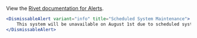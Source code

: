View the [Rivet documentation for Alerts](https://rivet.iu.edu/components/alert/).

```jsx
<DismissableAlert variant="info" title="Scheduled System Maintenance">
	This system will be unavailable on August 1st due to scheduled system maintenance. Please check back on August 2nd.
</DismissableAlert>
```
